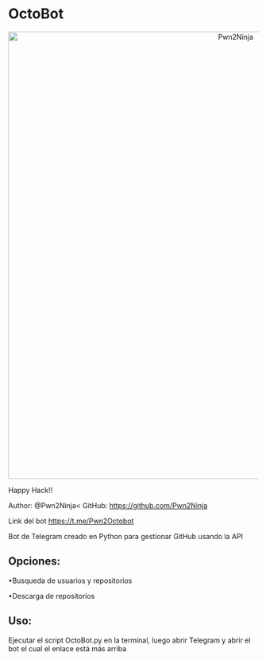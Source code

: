 # OctoBot
<p align="center">
<img src="https://github.com/Pwn2Ninja/OctoBot/blob/master/Contents/IMG_20210216_015211_427.jpg" width="900" alt="Pwn2Ninja"><br></p>
Happy Hack!!<p>

Author: @Pwn2Ninja<
GitHub: https://github.com/Pwn2Ninja<p>

Link del bot
https://t.me/Pwn2Octobot<p>
Bot de Telegram creado en Python para gestionar GitHub usando la API<p>

<h2>Opciones:</h2><p>
•Busqueda de usuarios y repositorios<p>
•Descarga de repositorios<p><p>
<h2>Uso:</h2><p>
Ejecutar el script OctoBot.py en la terminal, luego abrir Telegram y abrir el bot el cual el enlace está más arriba
